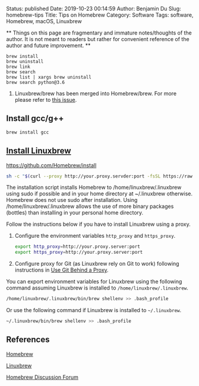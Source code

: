 Status: published
Date: 2019-10-23 00:14:59
Author: Benjamin Du
Slug: homebrew-tips
Title: Tips on Homebrew
Category: Software
Tags: software, Homebrew, macOS, Linuxbrew

**
Things on this page are fragmentary and immature notes/thoughts of the author.
It is not meant to readers but rather for convenient reference of the author and future improvement.
**


```
brew install 
brew uninstall
brew link 
brew search 
brew list | xargs brew uninstall
brew search python@3.6
```

1. Linuxbrew/brew has been merged into Homebrew/brew.
  For more please refer to [this issue](https://github.com/Linuxbrew/brew/issues/1).

## Install gcc/g++

```Bash
brew install gcc
```

## [Install Linuxbrew](https://github.com/Homebrew/install)

https://github.com/Homebrew/install

```Bash
sh -c "$(curl --proxy http://your.proxy.servder:port -fsSL https://raw.githubusercontent.com/Linuxbrew/install/master/install.sh)"
```
The installation script installs Homebrew to /home/linuxbrew/.linuxbrew using sudo if possible 
and in your home directory at ~/.linuxbrew otherwise. 
Homebrew does not use sudo after installation. 
Using /home/linuxbrew/.linuxbrew allows the use of more binary packages (bottles) 
than installing in your personal home directory.

Follow the instructions below if you have to install Linuxbrew using a proxy.

1. Configure the environment variables `http_proxy` and `https_proxy`.
    ```Bash
    export http_proxy=http://your.proxy.server:port
    export https_proxy=http://your.proxy.server:port
    ```
2. Configure proxy for Git (as Linuxbrew rely on Git to work) following instructions in
  [Use Git Behind a Proxy](http://www.legendu.net/en/blog/use-git-behind-a-proxy/).


You can export environment variables for Linuxbrew using the following command
assuming Linuxbrew is installed to `/home/linuxbrew/.linuxbrew`.
```Bash
/home/linuxbrew/.linuxbrew/bin/brew shellenv >> .bash_profile
```
Or use the following command if Linuxbrew is installed to `~/.linuxbrew`.
```Bash
~/.linuxbrew/bin/brew shellenv >> .bash_profile
```

## References

[Homebrew](https://brew.sh/)

[Linuxbrew](https://docs.brew.sh/Homebrew-on-Linux)

[Homebrew Discussion Forum](https://discourse.brew.sh/latest)

